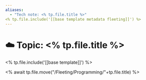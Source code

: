 ```yaml
---
aliases: 
  - "Tech note: <% tp.file.title %>"
<% tp.file.include('[[base template metadata fleeting]]') %>
---
```



# ☁️ Topic: <% tp.file.title %>


<% tp.file.include('[[base template]]') %>


<% await tp.file.move("/Fleeting/Programming/"+tp.file.title) %>



